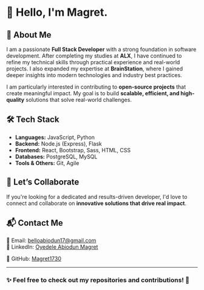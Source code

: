 # 👋 Hello, I'm Magret.  

## 🚀 About Me  
I am a passionate **Full Stack Developer** with a strong foundation in software development. After completing my studies at **ALX**, I have continued to refine my technical skills through practical experience and real-world projects. I also expanded my expertise at **BrainStation**, where I gained deeper insights into modern technologies and industry best practices.  

I am particularly interested in contributing to **open-source projects** that create meaningful impact. My goal is to build **scalable, efficient, and high-quality** solutions that solve real-world challenges.  

## 🛠️ Tech Stack  
- **Languages:** JavaScript, Python  
- **Backend:** Node.js (Express), Flask  
- **Frontend:** React, Bootstrap, Sass, HTML, CSS  
- **Databases:** PostgreSQL, MySQL  
- **Tools & Others:** Git, Agile  

## 🤝 Let’s Collaborate  
If you're looking for a dedicated and results-driven developer, I'd love to connect and collaborate on **innovative solutions that drive real impact**.  

## 📬 Contact Me  
📧 Email: [belloabiodun17@gmail.com](mailto:belloabiodun17@gmail.com)  
💼 LinkedIn: [Oyedele Abiodun Magret](https://www.linkedin.com/in/oyedele-abiodun/)

🚀 GitHub: [Magret1730](https://github.com/Magret1730)  

---

### ✨ Feel free to check out my repositories and contributions! 🚀



